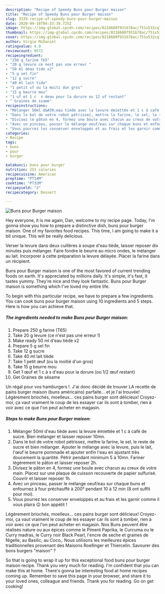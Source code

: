 ```yaml
---
description: "Recipe of Speedy Buns pour Burger maison"
title: "Recipe of Speedy Buns pour Burger maison"
slug: 3339-recipe-of-speedy-buns-pour-burger-maison
date: 2020-09-16T04:33:39.725Z
image: https://img-global.cpcdn.com/recipes/8218680f931678ac/751x532cq70/buns-pour-burger-maison-photo-principale-de-la-recette.jpg
thumbnail: https://img-global.cpcdn.com/recipes/8218680f931678ac/751x532cq70/buns-pour-burger-maison-photo-principale-de-la-recette.jpg
cover: https://img-global.cpcdn.com/recipes/8218680f931678ac/751x532cq70/buns-pour-burger-maison-photo-principale-de-la-recette.jpg
author: Virgie McDaniel
ratingvalue: 4.9
reviewcount: 9572
recipeingredient:
- "250 g farine T65"
- "20 g levure ce nest pas une erreur "
- "50 ml deau tide x2"
- "5 g sel fin"
- "12 g sucre"
- "40 ml lait tide"
- "1 petit uf ou la moiti dun gros"
- "15 g beurre mou"
- "1 uf et 1 c  s deau pour la dorure ou 12 uf restant"
- " Graines de ssame"
recipeinstructions:
- "Mélanger 50ml d&#39;eau tiède avec la levure émiettée et 1 c à café de sucre. Bien mélanger et laisser reposer 10mn."
- "Dans le bol de votre robot pétrissez, mettre la farine, le sel, le reste de sucre et bien mélanger. Ajouter le mélange avec la levure, puis le lait, l&#39;œuf le beurre pommade et ajouter enfin l&#39;eau en ajustant très doucement la quantité. Pétrir pendant minimum 5 à 10mn. Fariner légèrement le pâton et laisser reposer 2h."
- "Divisez le pâton en 4, formez une boule avec chacun au creux de votre main. Placez sur une plaque de cuisson recouverte de papier sulfurisé. Couvrir et laisser reposer 1h."
- "Avec un pinceau, passer le mélange oeuf/eau sur chaque buns et enfournez à four préchauffé à 200° pendant 10 à 12 min (8 ont suffit pour moi)."
- "Vous pourrez les conserver enveloppés et au frais et les garnir comme il vous plaira 😉 bon appétit !"
categories:
- Recipe
tags:
- buns
- pour
- burger

katakunci: buns pour burger 
nutrition: 251 calories
recipecuisine: American
preptime: "PT14M"
cooktime: "PT32M"
recipeyield: "2"
recipecategory: Dessert

---
```



![Buns pour Burger maison](https://img-global.cpcdn.com/recipes/8218680f931678ac/751x532cq70/buns-pour-burger-maison-photo-principale-de-la-recette.jpg)

Hey everyone, it is me again, Dan, welcome to my recipe page. Today, I'm gonna show you how to prepare a distinctive dish, buns pour burger maison. One of my favorites food recipes. This time, I am going to make it a bit unique. This will be really delicious.

Verser la levure dans deux cuillères à soupe d&#39;eau tiède, laisser reposer dix minutes puis mélanger. Faire fondre le beurre au micro ondes, le mélanger au lait. Incorporer à cette préparation la levure délayée. Placer la farine dans un récipient.

Buns pour Burger maison is one of the most favored of current trending foods on earth. It's appreciated by millions daily. It's simple, it's fast, it tastes yummy. They're nice and they look fantastic. Buns pour Burger maison is something which I've loved my entire life.


To begin with this particular recipe, we have to prepare a few ingredients. You can cook buns pour burger maison using 10 ingredients and 5 steps. Here is how you can achieve that.

<!--inarticleads1-->

##### The ingredients needed to make Buns pour Burger maison:

1. Prepare 250 g farine (T65)
1. Take 20 g levure (ce n&#39;est pas une erreur !)
1. Make ready 50 ml d&#39;eau tiède x2
1. Prepare 5 g sel fin
1. Take 12 g sucre
1. Take 40 ml lait tiède
1. Take 1 petit œuf (ou la moitié d&#39;un gros)
1. Take 15 g beurre mou
1. Get 1 œuf et 1 c à s d&#39;eau pour la dorure (ou 1/2 œuf restant)
1. Get  Graines de sésame


Un régal pour vos hamburgers !. J&#39;ai donc décidé de trouver LA recette de pains burger maison (buns américains) parfaite… et je l&#39;ai trouvée! Légèrement briochés, moelleux… ces pains burger sont délicieux! Croyez-moi, ça vaut vraiment le coup de les essayer car ils sont à tomber, rien à voir avec ce que l&#39;on peut acheter en magasin. 

<!--inarticleads2-->

##### Steps to make Buns pour Burger maison:

1. Mélanger 50ml d&#39;eau tiède avec la levure émiettée et 1 c à café de sucre. Bien mélanger et laisser reposer 10mn.
1. Dans le bol de votre robot pétrissez, mettre la farine, le sel, le reste de sucre et bien mélanger. Ajouter le mélange avec la levure, puis le lait, l&#39;œuf le beurre pommade et ajouter enfin l&#39;eau en ajustant très doucement la quantité. Pétrir pendant minimum 5 à 10mn. Fariner légèrement le pâton et laisser reposer 2h.
1. Divisez le pâton en 4, formez une boule avec chacun au creux de votre main. Placez sur une plaque de cuisson recouverte de papier sulfurisé. Couvrir et laisser reposer 1h.
1. Avec un pinceau, passer le mélange oeuf/eau sur chaque buns et enfournez à four préchauffé à 200° pendant 10 à 12 min (8 ont suffit pour moi).
1. Vous pourrez les conserver enveloppés et au frais et les garnir comme il vous plaira 😉 bon appétit !


Légèrement briochés, moelleux… ces pains burger sont délicieux! Croyez-moi, ça vaut vraiment le coup de les essayer car ils sont à tomber, rien à voir avec ce que l&#39;on peut acheter en magasin. Nos Buns peuvent être réalisés nature ou aux épices comme le Piment Paprika, le Curcuma ou le Curry madras, le Curry noir Black Pearl, l&#39;encre de seche et graines de Nigelle, au Basilic, au Coco,. Nous utilisons les meilleures épices traditionnelles provenant des Maisons Roellinger et Thiercelin. Savourer des bons burgers &#34;maison&#34; ? 

So that is going to wrap it up for this exceptional food buns pour burger maison recipe. Thank you very much for reading. I'm confident that you can make this at home. There's gonna be interesting food at home recipes coming up. Remember to save this page in your browser, and share it to your loved ones, colleague and friends. Thank you for reading. Go on get cooking!

